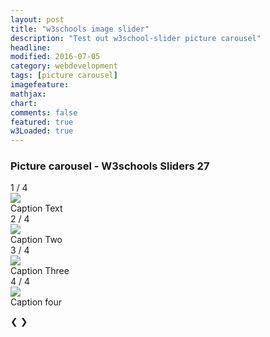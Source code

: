 ```yaml
---
layout: post
title: "w3schools image slider"
description: "Test out w3school-slider picture carousel"
headline: 
modified: 2016-07-05
category: webdevelopment
tags: [picture carousel]
imagefeature: 
mathjax: 
chart: 
comments: false
featured: true
w3Loaded: true
---
```

<style>
body{
/*background-image: url('{{ site.url }}/images/orient1.png'); 
background-repeat:repeat;  
*/

}
</style>
  
### Picture  carousel -  W3schools Sliders  27
<div class="slideshow-container">
  <div class="mySlides">
    <div class="numbertext">1 / 4</div>
    <img class="imgg" src="{{ site.url }}/images/fc1.jpg" >
    <div class="captext">Caption Text</div>
  </div>

  <div class="mySlides">
    <div class="numbertext">2 / 4</div>
    <img class="imgg" src="{{ site.url }}/images/kitchen_adventurer_lemon.jpg" >
    <div class="captext">Caption Two</div>
  </div>

  <div class="mySlides">
    <div class="numbertext">3 / 4</div>
    <img class="imgg"  src="{{ site.url }}/images/kitchen_adventurer_donut.jpg" >
    <div class="captext">Caption Three</div>
  </div>

   <div class="mySlides">
    <div class="numbertext">4 / 4</div>
    <img class="imgg" src="{{ site.url }}/images/tree1.jpg" >
    <div class="captext">Caption four</div>
  </div>
  
  <a class="prev" >&#10094;</a>
  <a class="next" >&#10095;</a>
</div>
<br>

<div style="text-align:center">
  <span class="dot" ></span> 
  <span class="dot" ></span> 
  <span class="dot" ></span> 
  <span class="dot" ></span>   
</div>

   
